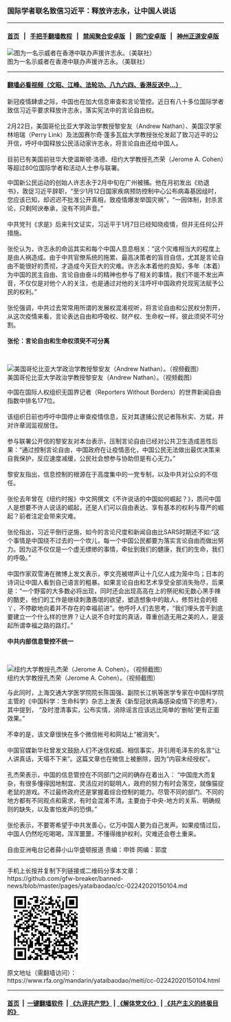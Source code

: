 ### 国际学者联名致信习近平：释放许志永，让中国人说话
------------------------

#### [首页](https://github.com/gfw-breaker/banned-news/blob/master/README.md) &nbsp;&nbsp;|&nbsp;&nbsp; [手把手翻墙教程](https://github.com/gfw-breaker/guides/wiki) &nbsp;&nbsp;|&nbsp;&nbsp; [禁闻聚合安卓版](https://github.com/gfw-breaker/bn-android) &nbsp;&nbsp;|&nbsp;&nbsp; [网门安卓版](https://github.com/oGate2/oGate) &nbsp;&nbsp;|&nbsp;&nbsp; [神州正道安卓版](https://github.com/SzzdOgate/update) 



<div id="headerimg">
 <img alt="图为一名示威者在香港中联办声援许志永。（美联社）" src="https://www.rfa.org/mandarin/yataibaodao/huanjing/gf2-02172020074430.html/AP_106048285346.jpg/@@images/bef6afa9-f7eb-46ab-b84e-96e6124969c1.jpeg" title="图为一名示威者在香港中联办声援许志永。（美联社）"/>
 <div id="headerimgcontents">
  <div id="headerimgcaption">
   <span>
    图为一名示威者在香港中联办声援许志永。（美联社）
   </span>
   <!-- zoomattribute -->
  </div>
  <!-- headerimgcaption -->
 </div>
 <!-- headerimagecontents -->
</div>

<hr/>


#### [翻墙必看视频（文昭、江峰、法轮功、八九六四、香港反送中...）](https://github.com/gfw-breaker/banned-news/blob/master/pages/link3.md)

<div id="storytext">
 <div>
  <div class="slot_header">
  </div>
 </div>
 <p>
  新冠疫情肆虐之际，中国也在加大信息审查和言论管控。近日有八十多位国际学者致信习近平要求释放许志永，落实宪法中的言论自由权。
  <br/>
  <br/>
  2月22日，美国哥伦比亚大学政治学教授黎安友（Andrew Nathan）、美国汉学家林培瑞（Perry Link）及法国赛尔奇·蓬多瓦兹大学教授张伦发起了致习近平的公开信，呼吁中国释放公民活动家许志永，将言论自由还给中国人。
  <br/>
  <br/>
  目前已有美国前驻华大使温斯顿·洛德、纽约大学教授孔杰荣（Jerome A. Cohen）等超过80位国际学者和活动人士参与联署。
 </p>
 <p>
  中国新公民运动的创始人许志永于2月中旬在广州被捕。他在月初发出《劝退书》，敦促习近平辞职，“至少1月12日国家疾病预防控制中心公布病毒基因组时，您应该已知，却迟迟不批准公开真相，致疫情爆发举国灾祸”，“一因体制，封杀言论，只剩阿谀奉承，没有不同声音。”
  <br/>
  <br/>
  中共党刊《求是》后来刊文证实，习近平于1月7日已经知晓疫情，但并无任何公开措施。
  <br/>
  <br/>
  张伦认为，许志永的命运其实和每个中国人息息相关：“这个灾难相当大的程度上是由人祸造成。由于中共官僚系统的拖累、最高决策者的盲目自信，尤其是言论自由不能很好的贯彻，才造成今天巨大的灾难。许志永本着他的良知，多年（本着）为中国的民主自由、言论自由奋斗的精神也参与了相关的事情，我们不能不发出声音，不仅仅是对他个人的关注，也是通过对他的关注呼吁中国政府兑现宪法赋予公民的权利。”
  <br/>
  <br/>
  张伦强调，中共过去常常用所谓的发展权混淆视听，将言论自由和公民权分割开，从这次疫情来看，言论表达自由和呼吸权、财产权、生命权一样，彼此须臾不可分割。
  <br/>
  <br/>
  <b>
   张伦：言论自由和生命权须臾不可分离
  </b>
 </p>
 <p>
  <b>
  </b>
  <br/>
  <div class="image-inline captioned" style="width:1280px;">
   <div style="width:1280px;">
    <img alt="美国哥伦比亚大学政治学教授黎安友（Andrew Nathan）。（视频截图）" src="https://www.rfa.org/mandarin/yataibaodao/meiti/cc-02242020150104.html/maxresdefault.jpg" title="美国哥伦比亚大学政治学教授黎安友（Andrew Nathan）。（视频截图）"/>
   </div>
   <div class="image-caption">
    <span style="width:1280px;">
     美国哥伦比亚大学政治学教授黎安友（Andrew Nathan）。（视频截图）
    </span>
    <span class="copyright">
    </span>
   </div>
  </div>
 </p>
 <p>
  中国在国际人权组织无国界记者（Reporters Without Borders）的世界新闻自由指数中排名177位。
  <br/>
  <br/>
  该组织日前也呼吁中国停止审查疫情信息，反对其逮捕公民记者陈秋实、方斌，并对许章润监视居住。
  <br/>
  <br/>
  参与联署公开信的黎安友对本台表示，压制言论自由已经对公共卫生造成恶性后果：“通过控制言论自由，中国政府在让疫情恶化，中国公民无法做出最优决策来自我保护，反应速度减缓，公民社会想参与协助但是有心无力。”
  <br/>
  <br/>
  黎安友指出，信息控制的根源在于高度集中的一党专制，以及中共对公众的不信任。
  <br/>
  <br/>
  张伦去年曾在《纽约时报》中文网撰文《不许说话的中国如何崛起？》，质问中国人是想要不许人说话的崛起，还是人们可以自由表达、享有基本的权利与尊严的崛起？前者注定会带来灾难。
  <br/>
  <br/>
  张伦指出，习近平倒行逆施，如今的言论尺度和新闻自由比SARS时期还不如:“这个事情是中国绕不过去的一个坎儿，每一个中国公民都要为落实言论自由而做出努力。因为这不仅仅是一个虚无缥缈的事情，牵扯到我们的健康，我们的生命，我们的呼吸。”
  <br/>
  <br/>
  中国作家双雪涛在微博上发文表示，李文亮被噤声让十几亿人成为笼中鸟；日本的诗词让中国人看到自己语言的粗暴。如果言论自由和艺术享受全部消失殆尽，后果是：“一个野蛮的大多数必将出现，同时还会出现高高在上的祭祀和无数心黑手辣的酷吏，他们的工作是继续刺激愚氓的欲望，塑造想象中的敌人，修剪社会的枝丫，不停歇地向着并不存在的幸福前进”。他呼吁人们去思考，“我们埋头苦干到底要建立一个什么样的世界？让人说不合时宜的真话，尊重创造无用之美的人，是竖起所谓幸福之路的路灯。”
  <br/>
  <br/>
  <b>
   中共内部信息管控不统一
  </b>
 </p>
 <p>
  <b>
   <br/>
  </b>
  <div class="image-inline captioned" style="width:1000px;">
   <div style="width:1000px;">
    <img alt="纽约大学教授孔杰荣（Jerome A. Cohen）。（视频截图）" src="https://www.rfa.org/mandarin/yataibaodao/meiti/cc-02242020150104.html/image-asset.jpeg" title="纽约大学教授孔杰荣（Jerome A. Cohen）。（视频截图）"/>
   </div>
   <div class="image-caption">
    <span style="width:1000px;">
     纽约大学教授孔杰荣（Jerome A. Cohen）。（视频截图）
    </span>
    <span class="copyright">
    </span>
   </div>
  </div>
 </p>
 <p>
  与此同时，上海交通大学医学院院长陈国强、副院长江帆等医学专家在中国科学院主管的《中国科学：生命科学》杂志上发表《新型冠状病毒感染疫情下的思考》，其中提到， “及时澄清事实，公布实情，消除谣言应该远比简单的‘删帖’更有正面效果。”
  <br/>
  <br/>
  不幸的是，该文章很快在多个微信帐号和网站上“被消失”。
  <br/>
  <br/>
  中国官媒新华社曾发文鼓励人们不迷信权威、相信事实，并引用毛泽东的名言“让人讲真话，天塌不下来”。这篇文章也在微信上被删除，因为“内容未经授权”。
  <br/>
  <br/>
  孔杰荣表示，中国的信息管控在不同部门之间的确存在着出入： “中国庞大而复杂，有很多懂得因地制宜、灵活应对的聪明人，政府的努力有时会落空，就像猫捉老鼠的游戏。不过最终政府还是掌握着综合控制的能力。尽管不同的部门、不同的地方都有不同观点和需求，有时会混淆不清。主要由于中央-地方的关系、明确规则的缺失，以及害怕发声的恐惧。”
  <br/>
  <br/>
  张伦表示，不要寄希望于中共发善心，亿万中国人要为自己发声。如果疫情过后，中国人仍然吃吃喝喝，浑浑噩噩，不懂得维护权利，灾难还会卷土重来。
  <br/>
  <br/>
  自由亚洲电台记者薛小山华盛顿报道 责编：申铧 网编：郭度
 </p>
</div>

<hr/>
手机上长按并复制下列链接或二维码分享本文章：<br/>
https://github.com/gfw-breaker/banned-news/blob/master/pages/yataibaodao/cc-02242020150104.md <br/>
<a href='https://github.com/gfw-breaker/banned-news/blob/master/pages/yataibaodao/cc-02242020150104.md'><img src='https://github.com/gfw-breaker/banned-news/blob/master/pages/yataibaodao/cc-02242020150104.md.png'/></a> <br/>
原文地址（需翻墙访问）：https://www.rfa.org/mandarin/yataibaodao/meiti/cc-02242020150104.html


------------------------
#### [首页](https://github.com/gfw-breaker/banned-news/blob/master/README.md) &nbsp;|&nbsp; [一键翻墙软件](https://github.com/gfw-breaker/nogfw/blob/master/README.md) &nbsp;| [《九评共产党》](https://github.com/gfw-breaker/9ping.md/blob/master/README.md#九评之一评共产党是什么) | [《解体党文化》](https://github.com/gfw-breaker/jtdwh.md/blob/master/README.md) | [《共产主义的终极目的》](https://github.com/gfw-breaker/gczydzjmd.md/blob/master/README.md)


<img src='http://gfw-breaker.win/banned-news/pages/yataibaodao/cc-02242020150104.md' width='0px' height='0px'/>